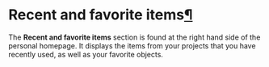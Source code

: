 Recent and favorite items[¶](#recent-and-favorite-items "Permalink to this heading")
====================================================================================


The **Recent and favorite items** section is found at the right hand side of the personal homepage. It displays the items from your projects that you have recently used, as well as your favorite objects.
